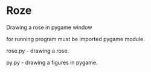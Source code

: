 # Roze
Drawing a rose in pygame window

for running program must be imported pygame module. 


rose.py - drawing a rose.

py.py - drawing a figures in pygame.
